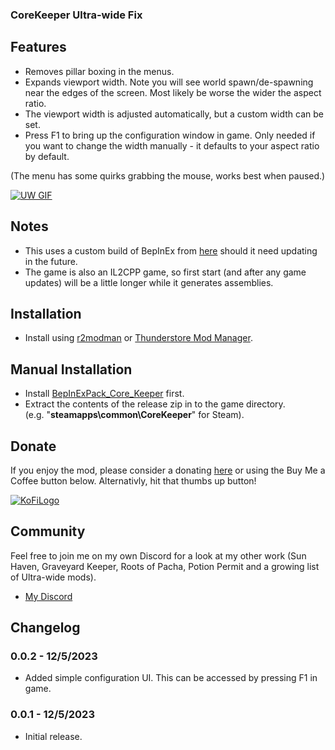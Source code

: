### CoreKeeper Ultra-wide Fix

## Features

- Removes pillar boxing in the menus.
- Expands viewport width. Note you will see world spawn/de-spawning near the edges of the screen. Most likely be worse the wider the aspect ratio.
- The viewport width is adjusted automatically, but a custom width can be set.
- Press F1 to bring up the configuration window in game. Only needed if you want to change the width manually - it defaults to your aspect ratio by default.

(The menu has some quirks grabbing the mouse, works best when paused.)

[![UW GIF](https://media.giphy.com/media/v1.Y2lkPTc5MGI3NjExMjY2MzMwZTQ2YzdjODY3OWE2OTY5YThjOTMxNzQ1OGFhYTUyMTgwOSZlcD12MV9pbnRlcm5hbF9naWZzX2dpZklkJmN0PWc/Vly31yunWvflrn924j/giphy.gif)](https://www.youtube.com/watch?v=Z2gL4cB0-w0 "UW GIF")

## Notes

- This uses a custom build of BepInEx from [here](https://core-keeper.thunderstore.io/package/BepInEx/BepInExPack_Core_Keeper/) should it need updating in the future.
- The game is also an IL2CPP game, so first start (and after any game updates) will be a little longer while it generates assemblies.

## Installation
- Install using [r2modman](https://thunderstore.io/package/ebkr/r2modman/) or [Thunderstore Mod Manager](https://thunderstore.io/package/ebkr/Thunderstore_Mod_Manager/).

## Manual Installation
- Install [BepInExPack_Core_Keeper](https://core-keeper.thunderstore.io/package/BepInEx/BepInExPack_Core_Keeper/) first.
- Extract the contents of the release zip in to the game directory.<br />(e.g. "**steamapps\common\CoreKeeper**" for Steam).

## Donate

If you enjoy the mod, please consider a donating [here](https://ko-fi.com/p1xel8ted) or using the Buy Me a Coffee button below. Alternativly, hit that thumbs up button!

[![KoFiLogo](https://raw.githubusercontent.com/p1xel8ted/GYK-Mods-QMod/main/kofi-nexus-smaller.png)](https://ko-fi.com/p1xel8ted)

## Community

Feel free to join me on my own Discord for a look at my other work (Sun Haven, Graveyard Keeper, Roots of Pacha, Potion Permit and a growing list of Ultra-wide mods).

* [My Discord](https://discord.gg/39h4MJDDUT)

## Changelog

### 0.0.2 - 12/5/2023

* Added simple configuration UI. This can be accessed by pressing F1 in game. 

### 0.0.1 - 12/5/2023

* Initial release.